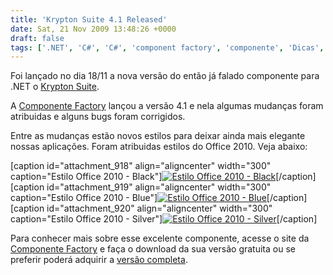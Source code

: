 ```yaml
---
title: 'Krypton Suite 4.1 Released'
date: Sat, 21 Nov 2009 13:48:26 +0000
draft: false
tags: ['.NET', 'C#', 'C#', 'component factory', 'componente', 'Dicas', 'Dicas', 'Framework', 'Krypton', 'Skin', 'VB.NET', 'Visual Studio', 'Visual Studio', 'WinForm']
---
```


Foi lançado no dia 18/11 a nova versão do então já falado componente para .NET o [Krypton Suite](http://www.componentfactory.com/windows-forms-products.php).

A [Componente Factory](http://www.componentfactory.com/) lançou a versão 4.1 e nela algumas mudanças foram atribuidas e alguns bugs foram corrigidos.

Entre as mudanças estão novos estilos para deixar ainda mais elegante nossas aplicações. Foram atribuidas estilos do Office 2010. Veja abaixo:

\[caption id="attachment\_918" align="aligncenter" width="300" caption="Estilo Office 2010 - Black"\][![Estilo Office 2010 - Black](https://raphaelcardoso.com.br/wp-content/uploads/2009/11/krypton_office2010_black-1-300x169.jpg "krypton_office2010_black")](https://raphaelcardoso.com.br/wp-content/uploads/2009/11/krypton_office2010_black-1.jpg)\[/caption\] \[caption id="attachment\_919" align="aligncenter" width="300" caption="Estilo Office 2010 - Blue"\][![Estilo Office 2010 - Blue](https://raphaelcardoso.com.br/wp-content/uploads/2009/11/krypton_office2010_blue-1-300x169.jpg "krypton_office2010_blue")](https://raphaelcardoso.com.br/wp-content/uploads/2009/11/krypton_office2010_blue-1.jpg)\[/caption\] \[caption id="attachment\_920" align="aligncenter" width="300" caption="Estilo Office 2010 - Silver"\][![Estilo Office 2010 - Silver](https://raphaelcardoso.com.br/wp-content/uploads/2009/11/krypton_office2010_silver-1-300x169.jpg "krypton_office2010_blue")](https://raphaelcardoso.com.br/wp-content/uploads/2009/11/krypton_office2010_silver-1.jpg)\[/caption\]

Para conhecer mais sobre esse excelente componente, acesse o site da [Componente Factory](http://www.componentfactory.com/) e faça o download da sua versão gratuita ou se preferir poderá adquirir a [versão completa](http://www.componentfactory.com/purchase.php).